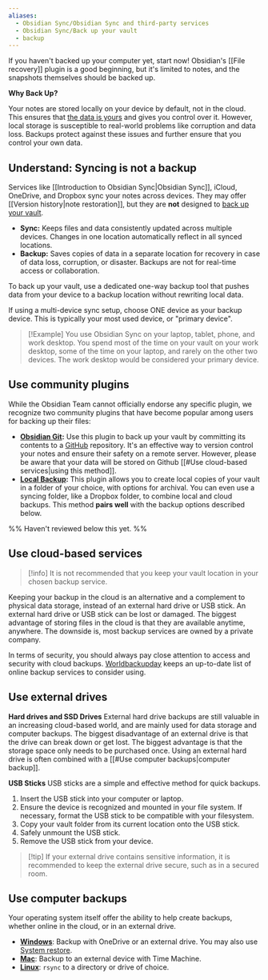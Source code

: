 ```yaml
---
aliases:
  - Obsidian Sync/Obsidian Sync and third-party services
  - Obsidian Sync/Back up your vault
  - backup
---
```


If you haven't backed up your computer yet, start now! Obsidian's [[File recovery]] plugin is a good beginning, but it's limited to notes, and the snapshots themselves should be backed up.

**Why Back Up?**

Your notes are stored locally on your device by default, not in the cloud. This ensures that [the data is yours](https://obsidian.md/about) and gives you control over it. However, local storage is susceptible to real-world problems like corruption and data loss. Backups protect against these issues and further ensure that you control your own data.

## Understand: Syncing is not a backup

Services like [[Introduction to Obsidian Sync|Obsidian Sync]], iCloud, OneDrive, and Dropbox sync your notes across devices. They may offer [[Version history|note restoration]], but they are **not** designed to [back up your vault](https://www.backblaze.com/blog/cloud-backup-vs-cloud-sync/).

- **Sync:** Keeps files and data consistently updated across multiple devices. Changes in one location automatically reflect in all synced locations.
- **Backup:** Saves copies of data in a separate location for recovery in case of data loss, corruption, or disaster. Backups are not for real-time access or collaboration.

To back up your vault, use a dedicated one-way backup tool that pushes data from your device to a backup location without rewriting local data.

If using a multi-device sync setup, choose ONE device as your backup device. This is typically your most used device, or "primary device".

> [!Example] You use Obsidian Sync on your laptop, tablet, phone, and work desktop. You spend most of the time on your vault on your work desktop, some of the time on your laptop, and rarely on the other two devices. The work desktop would be considered your primary device. 

## Use community plugins

While the Obsidian Team cannot officially endorse any specific plugin, we recognize two community plugins that have become popular among users for backing up their files:

- **[Obsidian Git](https://obsidian.md/plugins?id=obsidian-git):** Use this plugin to back up your vault by committing its contents to a [GitHub](https://github.com/) repository. It's an effective way to version control your notes and ensure their safety on a remote server. However, please be aware that your data will be stored on Github [[#Use cloud-based services|using this method]].
- **[Local Backup](https://obsidian.md/plugins?id=local-backup):** This plugin allows you to create local copies of your vault in a folder of your choice, with options for archival. You can even use a syncing folder, like a Dropbox folder, to combine local and cloud backups. This method **pairs well** with the backup options described below.

%% Haven't reviewed below this yet. %%

## Use cloud-based services

> [!info] It is not recommended that you keep your vault location in your chosen backup service.

Keeping your backup in the cloud is an alternative and a complement to physical data storage, instead of an external hard drive or USB stick. An external hard drive or USB stick can be lost or damaged. The biggest advantage of storing files in the cloud is that they are available anytime, anywhere. The downside is, most backup services are owned by a private company.

In terms of security, you should always pay close attention to access and security with cloud backups. [Worldbackupday](https://www.worldbackupday.com/en) keeps an up-to-date list of online backup services to consider using.

## Use external drives

**Hard drives and SSD Drives**
External hard drive backups are still valuable in an increasing cloud-based world, and are mainly used for data storage and computer backups. The biggest disadvantage of an external drive is that the drive can break down or get lost. The biggest advantage is that the storage space only needs to be purchased once. Using an external hard drive is often combined with a [[#Use computer backups|computer backup]].

**USB Sticks**
USB sticks are a simple and effective method for quick backups.

1. Insert the USB stick into your computer or laptop.
2. Ensure the device is recognized and mounted in your file system. If necessary, format the USB stick to be compatible with your filesystem.
3. Copy your vault folder from its current location onto the USB stick.
4. Safely unmount the USB stick.
5. Remove the USB stick from your device.

> [!tip] If your external drive contains sensitive information, it is recommended to keep the external drive secure, such as in a secured room.

## Use computer backups

Your operating system itself offer the ability to help create backups, whether online in the cloud, or in an external drive.

- **[Windows](https://www.microsoft.com/en-us/windows/learning-center/back-up-files)**: Backup with OneDrive or an external drive. You may also use [System restore](https://support.microsoft.com/en-us/windows/use-system-restore-a5ae3ed9-07c4-fd56-45ee-096777ecd14e).
- **[Mac](https://support.apple.com/en-us/104984)**: Backup to an external device with Time Machine.
- **[Linux](https://linuxize.com/post/how-to-use-rsync-for-local-and-remote-data-transfer-and-synchronization/)**: `rsync` to a directory or drive of choice.
